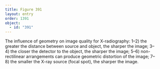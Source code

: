 ```yaml
---
title: Figure 391
layout: entry
order: 1391
object:
  - id: "391"
---
```


The influence of geometry on image quality for X-radiography: 1–2) the greater the distance between source and object, the sharper the image; 3–4) the closer the detector to the object, the sharper the image; 5–6) non-rectilinear arrangements can produce geometric distortion of the image; 7–8) the smaller the X-ray source (focal spot), the sharper the image.
